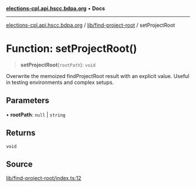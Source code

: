 [**elections-cpl.api.hscc.bdpa.org**](../../../README.md) • **Docs**

***

[elections-cpl.api.hscc.bdpa.org](../../../README.md) / [lib/find-project-root](../README.md) / setProjectRoot

# Function: setProjectRoot()

> **setProjectRoot**(`rootPath`): `void`

Overwrite the memoized findProjectRoot result with an explicit value. Useful
in testing environments and complex setups.

## Parameters

• **rootPath**: `null` \| `string`

## Returns

`void`

## Source

[lib/find-project-root/index.ts:12](https://github.com/nhscc/elections_cpl.api.hscc.bdpa.org/blob/46ed5b306a3fd199be2bd28706c3da03542c6da3/lib/find-project-root/index.ts#L12)
